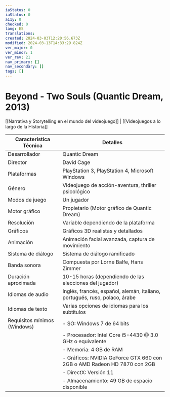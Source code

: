 ```yaml
---
iaStatus: 0
iaStatus: 0
a11y: 0
checked: 0
lang: ES
translations: 
created: 2024-03-03T12:20:56.673Z
modified: 2024-03-13T14:33:29.824Z
ver_major: 0
ver_minor: 1
ver_rev: 21
nav_primary: []
nav_secondary: []
tags: []
---
```

# Beyond - Two Souls (Quantic Dream, 2013)

[[Narrativa y Storytelling en el mundo del videojuego]] | [[Videojuegos a lo largo de la Historia]]

| Característica Técnica      | Detalles                                   |
|------------------------------|--------------------------------------------|
| Desarrollador                | Quantic Dream                              |
| Director                     | David Cage                                 |
| Plataformas                  | PlayStation 3, PlayStation 4, Microsoft Windows |
| Género                       | Videojuego de acción-aventura, thriller psicológico |
| Modos de juego               | Un jugador                                 |
| Motor gráfico                | Propietario (Motor gráfico de Quantic Dream) |
| Resolución                   | Variable dependiendo de la plataforma      |
| Gráficos                     | Gráficos 3D realistas y detallados         |
| Animación                    | Animación facial avanzada, captura de movimiento |
| Sistema de diálogo           | Sistema de diálogo ramificado              |
| Banda sonora                 | Compuesta por Lorne Balfe, Hans Zimmer     |
| Duración aproximada          | 10-15 horas (dependiendo de las elecciones del jugador) |
| Idiomas de audio             | Inglés, francés, español, alemán, italiano, portugués, ruso, polaco, árabe |
| Idiomas de texto             | Varias opciones de idiomas para los subtítulos |
| Requisitos mínimos (Windows) | - SO: Windows 7 de 64 bits                  |
|                              | - Procesador: Intel Core i5-4430 @ 3.0 GHz o equivalente |
|                              | - Memoria: 4 GB de RAM                      |
|                              | - Gráficos: NVIDIA GeForce GTX 660 con 2GB o AMD Radeon HD 7870 con 2GB |
|                              | - DirectX: Versión 11                        |
|                              | - Almacenamiento: 49 GB de espacio disponible |
